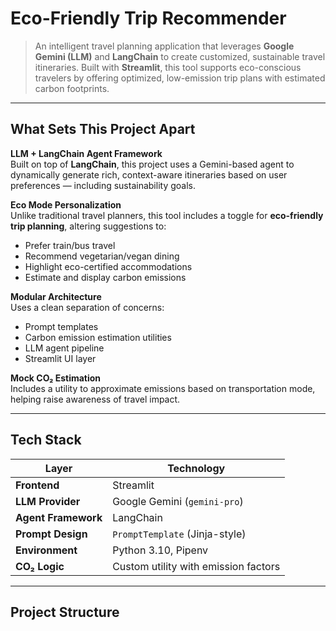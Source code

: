 #  Eco-Friendly Trip Recommender

> An intelligent travel planning application that leverages **Google Gemini (LLM)** and **LangChain** to create customized, sustainable travel itineraries. Built with **Streamlit**, this tool supports eco-conscious travelers by offering optimized, low-emission trip plans with estimated carbon footprints.

---

##  What Sets This Project Apart

 **LLM + LangChain Agent Framework**  
Built on top of **LangChain**, this project uses a Gemini-based agent to dynamically generate rich, context-aware itineraries based on user preferences — including sustainability goals.

**Eco Mode Personalization**  
Unlike traditional travel planners, this tool includes a toggle for **eco-friendly trip planning**, altering suggestions to:
- Prefer train/bus travel
- Recommend vegetarian/vegan dining
- Highlight eco-certified accommodations
- Estimate and display carbon emissions

**Modular Architecture**  
Uses a clean separation of concerns:
- Prompt templates
- Carbon emission estimation utilities
- LLM agent pipeline
- Streamlit UI layer

 **Mock CO₂ Estimation**  
Includes a utility to approximate emissions based on transportation mode, helping raise awareness of travel impact.

---


##  Tech Stack

| Layer              | Technology                         |
|-------------------|-------------------------------------|
| **Frontend**       | Streamlit                          |
| **LLM Provider**   | Google Gemini (`gemini-pro`)       |
| **Agent Framework**| LangChain                          |
| **Prompt Design**  | `PromptTemplate` (Jinja-style)     |
| **Environment**    | Python 3.10, Pipenv                |
| **CO₂ Logic**      | Custom utility with emission factors |

---

## Project Structure

